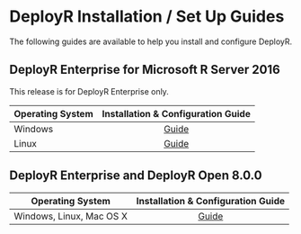 # DeployR Installation / Set Up Guides

The following guides are available to help you install and configure DeployR.

## DeployR Enterprise for Microsoft R Server 2016

This release is for DeployR Enterprise only.

|Operating System        |Installation & Configuration Guide|
|------------------------|:----------------:|
|Windows                 |[Guide](deployr-install-on-windows.md)|
|Linux                   |[Guide](deployr-install-on-linux.md)|


## DeployR Enterprise and DeployR Open 8.0.0

|Operating System        |Installation & Configuration Guide|
|------------------------|:----------------:|
|Windows, Linux, Mac OS X|[Guide](deployr-installing-configuring.md)|
